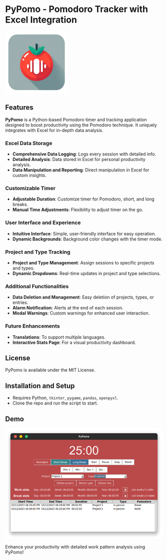 # PyPomo - Pomodoro Tracker with Excel Integration

<img src="pypomo.png" alt="PyPomo" width="200" height="200">

## Features

**PyPomo** is a Python-based Pomodoro timer and tracking application designed to boost productivity using the Pomodoro technique. It uniquely integrates with Excel for in-depth data analysis.

### Excel Data Storage
- **Comprehensive Data Logging**: Logs every session with detailed info.
- **Detailed Analysis**: Data stored in Excel for personal productivity analysis.
- **Data Manipulation and Reporting**: Direct manipulation in Excel for custom insights.

### Customizable Timer
- **Adjustable Duration**: Customize timer for Pomodoro, short, and long breaks.
- **Manual Time Adjustments**: Flexibility to adjust timer on the go.

### User Interface and Experience
- **Intuitive Interface**: Simple, user-friendly interface for easy operation.
- **Dynamic Backgrounds**: Background color changes with the timer mode.

### Project and Type Tracking
- **Project and Type Management**: Assign sessions to specific projects and types.
- **Dynamic Dropdowns**: Real-time updates in project and type selections.

### Additional Functionalities
- **Data Deletion and Management**: Easy deletion of projects, types, or entries.
- **Alarm Notification**: Alerts at the end of each session.
- **Modal Warnings**: Custom warnings for enhanced user interaction.

### Future Enhancements
- **Translations**: To support multiple languages.
- **Interactive Stats Page**: For a visual productivity dashboard.

## License
PyPomo is available under the MIT License.

## Installation and Setup
- Requires Python, `tkinter`, `pygame`, `pandas`, `openpyxl`.
- Clone the repo and run the script to start.

## Demo
![PyPomo Demo](demo.png)

Enhance your productivity with detailed work pattern analysis using PyPomo!

